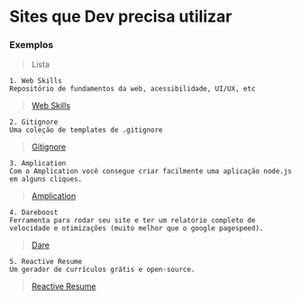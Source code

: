 # Sites que Dev precisa utilizar

### Exemplos
> Lista
```
1. Web Skills
Repositório de fundamentos da web, acessibilidade, UI/UX, etc
```
>[Web Skills](https://andreasbm.github.io/web-skills/)
```
2. Gitignore
Uma coleção de templates de .gitignore
```
>[Gitignore](https://www.toptal.com/developers/gitignore)
```
3. Amplication
Com o Amplication você consegue criar facilmente uma aplicação node.js em alguns cliques.
```
>[Amplication](https://amplication.com/)
```
4. Dareboost
Ferramenta para rodar seu site e ter um relatório completo de velocidade e otimizações (muito melhor que o google pagespeed).
```
>[Dare](https://lnkd.in/eTt7xFm)
````
5. Reactive Resume
Um gerador de currículos grátis e open-source.
````
>[Reactive Resume](https://rxresu.me)
